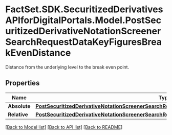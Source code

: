 # FactSet.SDK.SecuritizedDerivativesAPIforDigitalPortals.Model.PostSecuritizedDerivativeNotationScreenerSearchRequestDataKeyFiguresBreakEvenDistance
Distance from the underlying level to the break even point.

## Properties

Name | Type | Description | Notes
------------ | ------------- | ------------- | -------------
**Absolute** | [**PostSecuritizedDerivativeNotationScreenerSearchRequestDataKeyFiguresBreakEvenDistanceAbsolute**](PostSecuritizedDerivativeNotationScreenerSearchRequestDataKeyFiguresBreakEvenDistanceAbsolute.md) |  | [optional] 
**Relative** | [**PostSecuritizedDerivativeNotationScreenerSearchRequestDataKeyFiguresBreakEvenDistanceRelative**](PostSecuritizedDerivativeNotationScreenerSearchRequestDataKeyFiguresBreakEvenDistanceRelative.md) |  | [optional] 

[[Back to Model list]](../README.md#documentation-for-models) [[Back to API list]](../README.md#documentation-for-api-endpoints) [[Back to README]](../README.md)

